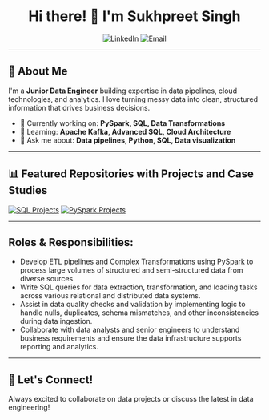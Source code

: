<div align="center">

# Hi there! 👋 I'm Sukhpreet Singh

[![LinkedIn](https://img.shields.io/badge/LinkedIn-Let's_Connect-0077B5?style=for-the-badge&logo=linkedin&logoColor=white)](https://www.linkedin.com/in/sukhpreet41/)
[![Email](https://img.shields.io/badge/Email-Drop_a_Line-D14836?style=for-the-badge&logo=gmail&logoColor=white)](mailto:isukhpreetsingh12@gmail.com)

</div>

---

## 🎯 About Me

I'm a **Junior Data Engineer** building expertise in data pipelines, cloud technologies, and analytics. I love turning messy data into clean, structured information that drives business decisions.

- 🔭 Currently working on: **PySpark, SQL, Data Transformations**
- 🌱 Learning: **Apache Kafka, Advanced SQL, Cloud Architecture**
- 💬 Ask me about: **Data pipelines, Python, SQL, Data visualization**

---

## 📊 Featured Repositories with Projects and Case Studies

[![SQL Projects](https://github-readme-stats.vercel.app/api/pin/?username=iamsukhpreetsingh&repo=SQL_Projects&theme=radical&hide_border=true)](https://github.com/iamsukhpreetsingh/SQL_Projects)
[![PySpark Projects](https://github-readme-stats.vercel.app/api/pin/?username=iamsukhpreetsingh&repo=Pyspark_Projects&theme=radical&hide_border=true)](https://github.com/iamsukhpreetsingh/Pyspark_Projects)


---

## Roles & Responsibilities:

- Develop ETL pipelines and Complex Transformations using PySpark to process large volumes of structured and semi-structured data from diverse sources.
- Write SQL queries for data extraction, transformation, and loading tasks across various relational and distributed data systems.
- Assist in data quality checks and validation by implementing logic to handle nulls, duplicates, schema mismatches, and other inconsistencies during data ingestion.
- Collaborate with data analysts and senior engineers to understand business requirements and ensure the data infrastructure supports reporting and analytics.

---

## 🤝 Let's Connect!

Always excited to collaborate on data projects or discuss the latest in data engineering!

